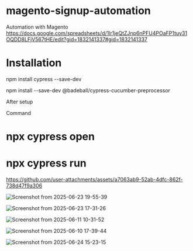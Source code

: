 # magento-signup-automation
Automation with Magento
https://docs.google.com/spreadsheets/d/1lr1jeQtZJnp6nPFU4POaFP1tuy31OQDD8LFjV567tHE/edit?gid=1832141337#gid=1832141337


# Installation
npm install cypress --save-dev

npm install --save-dev @badeball/cypress-cucumber-preprocessor

After setup

Command 
# npx cypress open

# npx cypress run


https://github.com/user-attachments/assets/a7063ab9-52ab-4dfc-862f-738d47f9a306

![Screenshot from 2025-06-23 19-55-39](https://github.com/user-attachments/assets/197658e0-7b16-4336-9304-72f7e6de4d66)

![Screenshot from 2025-06-23 17-31-26](https://github.com/user-attachments/assets/1f8ba0e9-b9dd-4325-bd61-674806b293d7)

![Screenshot from 2025-06-11 10-31-52](https://github.com/user-attachments/assets/2dc096b6-f1fa-4303-8d0d-10f60db09963)

![Screenshot from 2025-06-10 17-39-44](https://github.com/user-attachments/assets/346f9264-ed62-4a56-8e63-cf537ff40548)

![Screenshot from 2025-06-24 15-23-15](https://github.com/user-attachments/assets/ae3c51d2-c5ed-4ab4-9a19-9a0ede3adf52)


